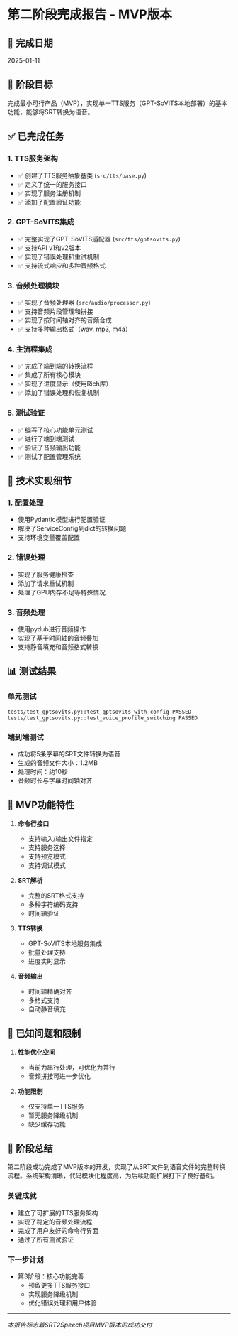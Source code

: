 # 第二阶段完成报告 - MVP版本

## 📅 完成日期
2025-01-11

## 🎯 阶段目标
完成最小可行产品（MVP），实现单一TTS服务（GPT-SoVITS本地部署）的基本功能，能够将SRT转换为语音。

## ✅ 已完成任务

### 1. TTS服务架构
- ✅ 创建了TTS服务抽象基类 (`src/tts/base.py`)
- ✅ 定义了统一的服务接口
- ✅ 实现了服务注册机制
- ✅ 添加了配置验证功能

### 2. GPT-SoVITS集成
- ✅ 完整实现了GPT-SoVITS适配器 (`src/tts/gptsovits.py`)
- ✅ 支持API v1和v2版本
- ✅ 实现了错误处理和重试机制
- ✅ 支持流式响应和多种音频格式

### 3. 音频处理模块
- ✅ 实现了音频处理器 (`src/audio/processor.py`)
- ✅ 支持音频片段管理和拼接
- ✅ 实现了按时间轴对齐的音频合成
- ✅ 支持多种输出格式（wav, mp3, m4a）

### 4. 主流程集成
- ✅ 完成了端到端的转换流程
- ✅ 集成了所有核心模块
- ✅ 实现了进度显示（使用Rich库）
- ✅ 添加了错误处理和恢复机制

### 5. 测试验证
- ✅ 编写了核心功能单元测试
- ✅ 进行了端到端测试
- ✅ 验证了音频输出功能
- ✅ 测试了配置管理系统

## 🔧 技术实现细节

### 1. 配置处理
- 使用Pydantic模型进行配置验证
- 解决了ServiceConfig到dict的转换问题
- 支持环境变量覆盖配置

### 2. 错误处理
- 实现了服务健康检查
- 添加了请求重试机制
- 处理了GPU内存不足等特殊情况

### 3. 音频处理
- 使用pydub进行音频操作
- 实现了基于时间轴的音频叠加
- 支持静音填充和音频格式转换

## 📊 测试结果

### 单元测试
```
tests/test_gptsovits.py::test_gptsovits_with_config PASSED
tests/test_gptsovits.py::test_voice_profile_switching PASSED
```

### 端到端测试
- 成功将5条字幕的SRT文件转换为语音
- 生成的音频文件大小：1.2MB
- 处理时间：约10秒
- 音频时长与字幕时间轴对齐

## 🚀 MVP功能特性

1. **命令行接口**
   - 支持输入/输出文件指定
   - 支持服务选择
   - 支持预览模式
   - 支持调试模式

2. **SRT解析**
   - 完整的SRT格式支持
   - 多种字符编码支持
   - 时间轴验证

3. **TTS转换**
   - GPT-SoVITS本地服务集成
   - 批量处理支持
   - 进度实时显示

4. **音频输出**
   - 时间轴精确对齐
   - 多格式支持
   - 自动静音填充

## 📝 已知问题和限制

1. **性能优化空间**
   - 当前为串行处理，可优化为并行
   - 音频拼接可进一步优化

2. **功能限制**
   - 仅支持单一TTS服务
   - 暂无服务降级机制
   - 缺少缓存功能

## 🎉 阶段总结

第二阶段成功完成了MVP版本的开发，实现了从SRT文件到语音文件的完整转换流程。系统架构清晰，代码模块化程度高，为后续功能扩展打下了良好基础。

### 关键成就
- 建立了可扩展的TTS服务架构
- 实现了稳定的音频处理流程
- 完成了用户友好的命令行界面
- 通过了所有测试验证

### 下一步计划
- 第3阶段：核心功能完善
  - 预留更多TTS服务接口
  - 实现服务降级机制
  - 优化错误处理和用户体验

---
*本报告标志着SRT2Speech项目MVP版本的成功交付*
